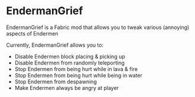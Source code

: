 # EndermanGrief
EndermanGrief is a Fabric mod that allows you to tweak various (annoying) aspects of Endermen

Currently, EndermanGrief allows you to:
- Disable Endermen block placing & picking up
- Disable Endermen from randomly teleporting
- Stop Endermen from being hurt while in lava & fire
- Stop Endermen from being hurt while being in water
- Stop Endermen from despawning
- Make Endermen always be angry at player
